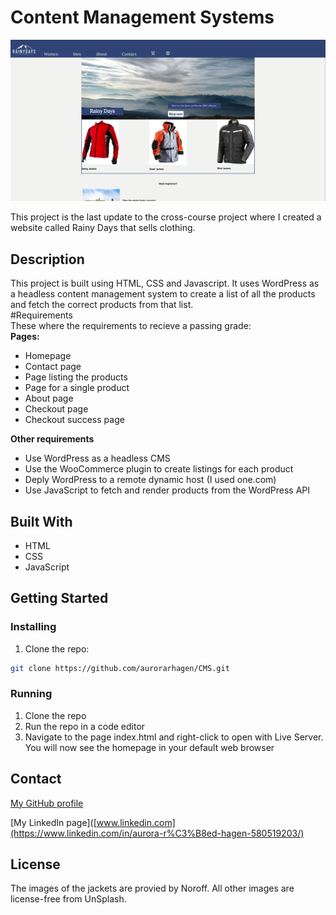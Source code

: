# Content Management Systems

![image](/images/cms_screenshot.jpg)

This project is the last update to the cross-course project where I created a website called Rainy Days that sells clothing. 

## Description

This project is built using HTML, CSS and Javascript. It uses WordPress as a headless content management system to create a list of all the products and fetch the correct products from that list.  
 #Requirements  
 These where the requirements to recieve a passing grade:  
 **Pages:**
 - Homepage
 - Contact page
 - Page listing the products
 - Page for a single product
 - About page
 - Checkout page
 - Checkout success page

**Other requirements**  
- Use WordPress as a headless CMS
- Use the WooCommerce plugin to create listings for each product
- Deply WordPress to a remote dynamic host (I used one.com)
- Use JavaScript to fetch and render products from the WordPress API


## Built With
- HTML
- CSS
- JavaScript
## Getting Started

### Installing

1. Clone the repo:

```bash
git clone https://github.com/aurorarhagen/CMS.git
```

### Running  

1. Clone the repo
2. Run the repo in a code editor
3. Navigate to the page index.html and right-click to open with Live Server. You will now see the homepage in your default web browser


## Contact


[My GitHub profile]([www.twitter.com](https://github.com/aurorarhagen))

[My LinkedIn page]([www.linkedin.com](https://www.linkedin.com/in/aurora-r%C3%B8ed-hagen-580519203/)

## License

The images of the jackets are provied by Noroff. All other images are license-free from UnSplash. 


